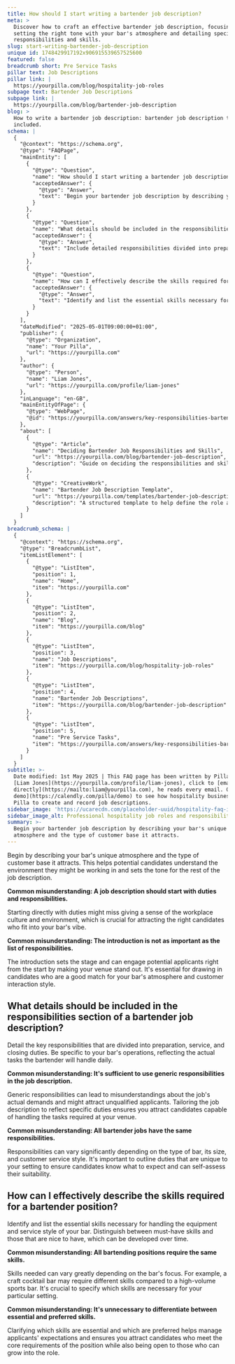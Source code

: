 ```yaml
---
title: How should I start writing a bartender job description?
meta: >
  Discover how to craft an effective bartender job description, focusing on
  setting the right tone with your bar's atmosphere and detailing specific
  responsibilities and skills.
slug: start-writing-bartender-job-description
unique id: 1748429917192x906915539657525600
featured: false
breadcrumb short: Pre Service Tasks
pillar text: Job Descriptions
pillar link: |
  https://yourpilla.com/blog/hospitality-job-roles
subpage text: Bartender Job Descriptions
subpage link: |
  https://yourpilla.com/blog/bartender-job-description
blog: >
  How to write a bartender job description: bartender job description template
  included.
schema: |
  {
    "@context": "https://schema.org",
    "@type": "FAQPage",
    "mainEntity": [
      {
        "@type": "Question",
        "name": "How should I start writing a bartender job description?",
        "acceptedAnswer": {
          "@type": "Answer",
          "text": "Begin your bartender job description by describing your bar's unique atmosphere and the type of customer base it attracts. This introduction helps potential candidates understand the work environment and sets the tone for the rest of the job description, making your venue stand out."
        }
      },
      {
        "@type": "Question",
        "name": "What details should be included in the responsibilities section of a bartender job description?",
        "acceptedAnswer": {
          "@type": "Answer",
          "text": "Include detailed responsibilities divided into preparation, service, and closing duties in a bartender job description. Be specific to your bar's operations to ensure you attract candidates who are capable of handling the daily tasks required at your venue."
        }
      },
      {
        "@type": "Question",
        "name": "How can I effectively describe the skills required for a bartender position?",
        "acceptedAnswer": {
          "@type": "Answer",
          "text": "Identify and list the essential skills necessary for handling the equipment and service style of your bar. Distinguish between must-have skills and those that can be developed over time to manage applicants' expectations and attract candidates who meet the core requirements of the position."
        }
      }
    ],
    "dateModified": "2025-05-01T09:00:00+01:00",
    "publisher": {
      "@type": "Organization",
      "name": "Your Pilla",
      "url": "https://yourpilla.com"
    },
    "author": {
      "@type": "Person",
      "name": "Liam Jones",
      "url": "https://yourpilla.com/profile/liam-jones"
    },
    "inLanguage": "en-GB",
    "mainEntityOfPage": {
      "@type": "WebPage",
      "@id": "https://yourpilla.com/answers/key-responsibilities-bartender-before-service-1"
    },
    "about": [
      {
        "@type": "Article",
        "name": "Deciding Bartender Job Responsibilities and Skills",
        "url": "https://yourpilla.com/blog/bartender-job-description",
        "description": "Guide on deciding the responsibilities and skills needed for crafting a bartender job description tailored to specific bar operations."
      },
      {
        "@type": "CreativeWork",
        "name": "Bartender Job Description Template",
        "url": "https://yourpilla.com/templates/bartender-job-description",
        "description": "A structured template to help define the role and responsibilities of bartenders in various types of bars, considering unique operations and service styles."
      }
    ]
  }
breadcrumb_schema: |
  {
    "@context": "https://schema.org",
    "@type": "BreadcrumbList",
    "itemListElement": [
      {
        "@type": "ListItem",
        "position": 1,
        "name": "Home",
        "item": "https://yourpilla.com"
      },
      {
        "@type": "ListItem",
        "position": 2,
        "name": "Blog",
        "item": "https://yourpilla.com/blog"
      },
      {
        "@type": "ListItem",
        "position": 3,
        "name": "Job Descriptions",
        "item": "https://yourpilla.com/blog/hospitality-job-roles"
      },
      {
        "@type": "ListItem",
        "position": 4,
        "name": "Bartender Job Descriptions",
        "item": "https://yourpilla.com/blog/bartender-job-description"
      },
      {
        "@type": "ListItem",
        "position": 5,
        "name": "Pre Service Tasks",
        "item": "https://yourpilla.com/answers/key-responsibilities-bartender-before-service-1"
      }
    ]
  }
subtitle: >-
  Date modified: 1st May 2025 | This FAQ page has been written by Pilla Founder,
  [Liam Jones](https://yourpilla.com/profile/liam-jones), click to [email Liam
  directly](https://mailto:liam@yourpilla.com), he reads every email. Or [book a
  demo](https://calendly.com/pilla/demo) to see how hospitality businesses use
  Pilla to create and record job descriptions.
sidebar_image: 'https://ucarecdn.com/placeholder-uuid/hospitality-faq-image.jpg'
sidebar_image_alt: Professional hospitality job roles and responsibilities
summary: >-
  Begin your bartender job description by describing your bar's unique
  atmosphere and the type of customer base it attracts.
---
```

Begin by describing your bar's unique atmosphere and the type of customer base it attracts. This helps potential candidates understand the environment they might be working in and sets the tone for the rest of the job description.

**Common misunderstanding: A job description should start with duties and responsibilities.**

Starting directly with duties might miss giving a sense of the workplace culture and environment, which is crucial for attracting the right candidates who fit into your bar's vibe.

**Common misunderstanding: The introduction is not as important as the list of responsibilities.**

The introduction sets the stage and can engage potential applicants right from the start by making your venue stand out. It's essential for drawing in candidates who are a good match for your bar's atmosphere and customer interaction style.

## What details should be included in the responsibilities section of a bartender job description?

Detail the key responsibilities that are divided into preparation, service, and closing duties. Be specific to your bar's operations, reflecting the actual tasks the bartender will handle daily.

**Common misunderstanding: It's sufficient to use generic responsibilities in the job description.**

Generic responsibilities can lead to misunderstandings about the job's actual demands and might attract unqualified applicants. Tailoring the job description to reflect specific duties ensures you attract candidates capable of handling the tasks required at your venue.

**Common misunderstanding: All bartender jobs have the same responsibilities.**

Responsibilities can vary significantly depending on the type of bar, its size, and customer service style. It's important to outline duties that are unique to your setting to ensure candidates know what to expect and can self-assess their suitability.

## How can I effectively describe the skills required for a bartender position?

Identify and list the essential skills necessary for handling the equipment and service style of your bar. Distinguish between must-have skills and those that are nice to have, which can be developed over time.

**Common misunderstanding: All bartending positions require the same skills.**

Skills needed can vary greatly depending on the bar's focus. For example, a craft cocktail bar may require different skills compared to a high-volume sports bar. It's crucial to specify which skills are necessary for your particular setting.

**Common misunderstanding: It's unnecessary to differentiate between essential and preferred skills.**

Clarifying which skills are essential and which are preferred helps manage applicants' expectations and ensures you attract candidates who meet the core requirements of the position while also being open to those who can grow into the role.
